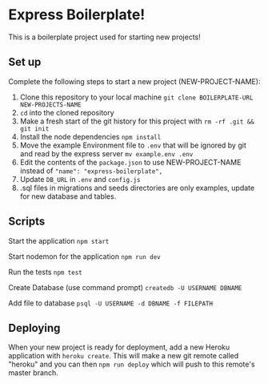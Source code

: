 # Express Boilerplate!

This is a boilerplate project used for starting new projects!

## Set up

Complete the following steps to start a new project (NEW-PROJECT-NAME):

1. Clone this repository to your local machine `git clone BOILERPLATE-URL NEW-PROJECTS-NAME`
2. `cd` into the cloned repository
3. Make a fresh start of the git history for this project with `rm -rf .git && git init`
4. Install the node dependencies `npm install`
5. Move the example Environment file to `.env` that will be ignored by git and read by the express server `mv example.env .env`
6. Edit the contents of the `package.json` to use NEW-PROJECT-NAME instead of `"name": "express-boilerplate",`
7. Update `DB_URL`  in `.env` and `config.js`
8. .sql files in migrations and seeds directories are only examples, update for new database and tables.

## Scripts

Start the application `npm start`

Start nodemon for the application `npm run dev`

Run the tests `npm test`

Create Database (use command prompt) `createdb -U USERNAME DBNAME`

Add file to database `psql -U USERNAME -d DBNAME -f FILEPATH`

## Deploying

When your new project is ready for deployment, add a new Heroku application with `heroku create`. This will make a new git remote called "heroku" and you can then `npm run deploy` which will push to this remote's master branch.